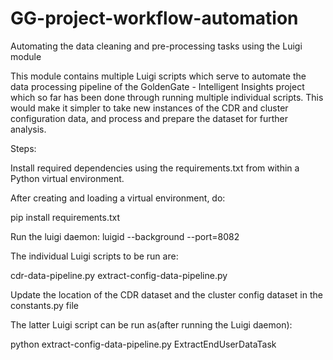 # GG-project-workflow-automation
Automating the data cleaning and pre-processing tasks using the Luigi module

This module contains multiple Luigi scripts which serve to automate the data processing pipeline of the GoldenGate - Intelligent Insights project which so far has been done through running multiple individual scripts. This would make it simpler to take new instances of the CDR and cluster configuration data, and process and prepare the dataset for further analysis. 


Steps:

Install required dependencies using the requirements.txt from within a Python virtual environment. 

After creating and loading a virtual environment, do:

pip install requirements.txt

Run the luigi daemon:
luigid --background --port=8082 

The individual Luigi scripts to be run are:

cdr-data-pipeline.py
extract-config-data-pipeline.py

Update the location of the CDR dataset and the cluster config dataset in the constants.py file

The latter Luigi script can be run as(after running the Luigi daemon):

python extract-config-data-pipeline.py ExtractEndUserDataTask

